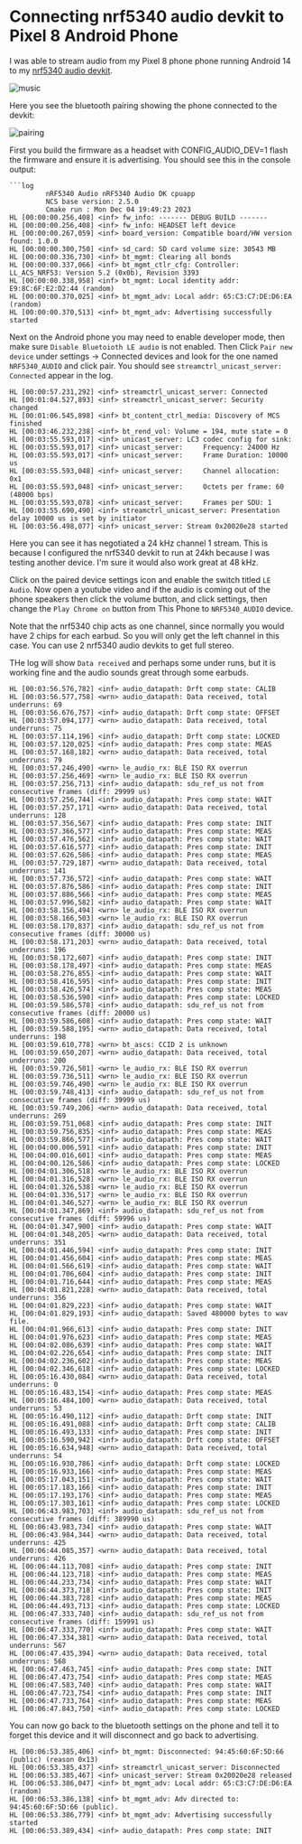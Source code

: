 
# Connecting nrf5340 audio devkit to Pixel 8 Android Phone

I was able to stream audio from my Pixel 8 phone phone running Android 14 to my [nrf5340 audio devkit](https://www.nordicsemi.com/Products/Development-hardware/nRF5340-Audio-DK).

![music](music.jpg)

Here you see the bluetooth pairing showing the phone connected to the devkit:

![pairing](pairing.jpg)

First you build the firmware as a headset with CONFIG_AUDIO_DEV=1 flash the firmware and ensure
it is advertising. You should see this in the console output:

```log
```log
         nRF5340 Audio nRF5340 Audio DK cpuapp                      
         NCS base version: 2.5.0                            
         Cmake run : Mon Dec 04 19:49:23 2023
HL [00:00:00.256,408] <inf> fw_info: ------- DEBUG BUILD -------
HL [00:00:00.256,408] <inf> fw_info: HEADSET left device
HL [00:00:00.267,059] <inf> board_version: Compatible board/HW version found: 1.0.0
HL [00:00:00.300,750] <inf> sd_card: SD card volume size: 30543 MB
HL [00:00:00.336,730] <inf> bt_mgmt: Clearing all bonds
HL [00:00:00.337,066] <inf> bt_mgmt_ctlr_cfg: Controller: LL_ACS_NRF53: Version 5.2 (0x0b), Revision 3393
HL [00:00:00.338,958] <inf> bt_mgmt: Local identity addr: E9:8C:6F:E2:D2:44 (random)
HL [00:00:00.370,025] <inf> bt_mgmt_adv: Local addr: 65:C3:C7:DE:D6:EA (random)
HL [00:00:00.370,513] <inf> bt_mgmt_adv: Advertising successfully started
```

Next on the Android phone you may need to enable developer mode, then make sure `Disable Bluetoioth LE audio` is not
enabled.  Then Click `Pair new device` under settings -> Connected devices and look for the one named `NRF5340_AUDIO`
and click pair.  You should see `streamctrl_unicast_server: Connected` appear in the log.  

```log
HL [00:00:57.231,292] <inf> streamctrl_unicast_server: Connected
HL [00:01:04.527,893] <inf> streamctrl_unicast_server: Security changed
HL [00:01:06.545,898] <inf> bt_content_ctrl_media: Discovery of MCS finished
HL [00:03:46.232,238] <inf> bt_rend_vol: Volume = 194, mute state = 0
HL [00:03:55.593,017] <inf> unicast_server: LC3 codec config for sink:
HL [00:03:55.593,017] <inf> unicast_server:     Frequency: 24000 Hz
HL [00:03:55.593,017] <inf> unicast_server:     Frame Duration: 10000 us
HL [00:03:55.593,048] <inf> unicast_server:     Channel allocation: 0x1
HL [00:03:55.593,048] <inf> unicast_server:     Octets per frame: 60 (48000 bps)
HL [00:03:55.593,078] <inf> unicast_server:     Frames per SDU: 1
HL [00:03:55.690,490] <inf> streamctrl_unicast_server: Presentation delay 10000 us is set by initiator
HL [00:03:56.498,077] <inf> unicast_server: Stream 0x20020e28 started
```
Here you can see it has negotiated a 24 kHz channel 1 stream. This is because I configured the 
nrf5340 devkit to run at 24kh because I was testing another device.  I'm sure it would also work great
at 48 kHz.

Click on the paired device settings icon and enable the switch titled `LE Audio`.  Now open a youtube video and if the
audio is coming out of the phone speakers then click the volume button, and click settings, then change the `Play Chrome
on` button from This Phone to `NRF5340_AUDIO` device.

Note that the nrf5340 chip acts as one channel, since normally you would have 2 chips for each earbud. So you will only
get the left channel in this case.  You can use 2 nrf5340 audio devkits to get full stereo.

THe log will show `Data received` and perhaps some under runs, but it is working fine and the audio sounds great through
some earbuds.

```log
HL [00:03:56.576,782] <inf> audio_datapath: Drft comp state: CALIB
HL [00:03:56.577,758] <wrn> audio_datapath: Data received, total underruns: 69
HL [00:03:56.676,757] <inf> audio_datapath: Drft comp state: OFFSET
HL [00:03:57.094,177] <wrn> audio_datapath: Data received, total underruns: 75
HL [00:03:57.114,196] <inf> audio_datapath: Drft comp state: LOCKED
HL [00:03:57.120,025] <inf> audio_datapath: Pres comp state: MEAS
HL [00:03:57.168,182] <wrn> audio_datapath: Data received, total underruns: 79
HL [00:03:57.246,490] <wrn> le_audio_rx: BLE ISO RX overrun
HL [00:03:57.256,469] <wrn> le_audio_rx: BLE ISO RX overrun
HL [00:03:57.256,713] <inf> audio_datapath: sdu_ref_us not from consecutive frames (diff: 29999 us)
HL [00:03:57.256,744] <inf> audio_datapath: Pres comp state: WAIT
HL [00:03:57.257,171] <wrn> audio_datapath: Data received, total underruns: 128
HL [00:03:57.356,567] <inf> audio_datapath: Pres comp state: INIT
HL [00:03:57.366,577] <inf> audio_datapath: Pres comp state: MEAS
HL [00:03:57.476,562] <inf> audio_datapath: Pres comp state: WAIT
HL [00:03:57.616,577] <inf> audio_datapath: Pres comp state: INIT
HL [00:03:57.626,586] <inf> audio_datapath: Pres comp state: MEAS
HL [00:03:57.729,187] <wrn> audio_datapath: Data received, total underruns: 141
HL [00:03:57.736,572] <inf> audio_datapath: Pres comp state: WAIT
HL [00:03:57.876,586] <inf> audio_datapath: Pres comp state: INIT
HL [00:03:57.886,566] <inf> audio_datapath: Pres comp state: MEAS
HL [00:03:57.996,582] <inf> audio_datapath: Pres comp state: WAIT
HL [00:03:58.156,494] <wrn> le_audio_rx: BLE ISO RX overrun
HL [00:03:58.166,503] <wrn> le_audio_rx: BLE ISO RX overrun
HL [00:03:58.170,837] <inf> audio_datapath: sdu_ref_us not from consecutive frames (diff: 30000 us)
HL [00:03:58.171,203] <wrn> audio_datapath: Data received, total underruns: 196
HL [00:03:58.172,607] <inf> audio_datapath: Pres comp state: INIT
HL [00:03:58.178,497] <inf> audio_datapath: Pres comp state: MEAS
HL [00:03:58.276,855] <inf> audio_datapath: Pres comp state: WAIT
HL [00:03:58.416,595] <inf> audio_datapath: Pres comp state: INIT
HL [00:03:58.426,574] <inf> audio_datapath: Pres comp state: MEAS
HL [00:03:58.536,590] <inf> audio_datapath: Pres comp state: LOCKED
HL [00:03:59.586,578] <inf> audio_datapath: sdu_ref_us not from consecutive frames (diff: 20000 us)
HL [00:03:59.586,608] <inf> audio_datapath: Pres comp state: WAIT
HL [00:03:59.588,195] <wrn> audio_datapath: Data received, total underruns: 198
HL [00:03:59.610,778] <wrn> bt_ascs: CCID 2 is unknown
HL [00:03:59.650,207] <wrn> audio_datapath: Data received, total underruns: 200
HL [00:03:59.726,501] <wrn> le_audio_rx: BLE ISO RX overrun
HL [00:03:59.736,511] <wrn> le_audio_rx: BLE ISO RX overrun
HL [00:03:59.746,490] <wrn> le_audio_rx: BLE ISO RX overrun
HL [00:03:59.748,413] <inf> audio_datapath: sdu_ref_us not from consecutive frames (diff: 39999 us)
HL [00:03:59.749,206] <wrn> audio_datapath: Data received, total underruns: 269
HL [00:03:59.751,068] <inf> audio_datapath: Pres comp state: INIT
HL [00:03:59.756,835] <inf> audio_datapath: Pres comp state: MEAS
HL [00:03:59.866,577] <inf> audio_datapath: Pres comp state: WAIT
HL [00:04:00.006,591] <inf> audio_datapath: Pres comp state: INIT
HL [00:04:00.016,601] <inf> audio_datapath: Pres comp state: MEAS
HL [00:04:00.126,586] <inf> audio_datapath: Pres comp state: LOCKED
HL [00:04:01.306,518] <wrn> le_audio_rx: BLE ISO RX overrun
HL [00:04:01.316,528] <wrn> le_audio_rx: BLE ISO RX overrun
HL [00:04:01.326,538] <wrn> le_audio_rx: BLE ISO RX overrun
HL [00:04:01.336,517] <wrn> le_audio_rx: BLE ISO RX overrun
HL [00:04:01.346,527] <wrn> le_audio_rx: BLE ISO RX overrun
HL [00:04:01.347,869] <inf> audio_datapath: sdu_ref_us not from consecutive frames (diff: 59996 us)
HL [00:04:01.347,900] <inf> audio_datapath: Pres comp state: WAIT
HL [00:04:01.348,205] <wrn> audio_datapath: Data received, total underruns: 351
HL [00:04:01.446,594] <inf> audio_datapath: Pres comp state: INIT
HL [00:04:01.456,604] <inf> audio_datapath: Pres comp state: MEAS
HL [00:04:01.566,619] <inf> audio_datapath: Pres comp state: WAIT
HL [00:04:01.706,604] <inf> audio_datapath: Pres comp state: INIT
HL [00:04:01.716,644] <inf> audio_datapath: Pres comp state: MEAS
HL [00:04:01.821,228] <wrn> audio_datapath: Data received, total underruns: 356
HL [00:04:01.829,223] <inf> audio_datapath: Pres comp state: WAIT
HL [00:04:01.829,193] <inf> audio_datapath: Saved 480000 bytes to wav file.
HL [00:04:01.966,613] <inf> audio_datapath: Pres comp state: INIT
HL [00:04:01.976,623] <inf> audio_datapath: Pres comp state: MEAS
HL [00:04:02.086,639] <inf> audio_datapath: Pres comp state: WAIT
HL [00:04:02.226,654] <inf> audio_datapath: Pres comp state: INIT
HL [00:04:02.236,602] <inf> audio_datapath: Pres comp state: MEAS
HL [00:04:02.346,618] <inf> audio_datapath: Pres comp state: LOCKED
HL [00:05:16.430,084] <wrn> audio_datapath: Data received, total underruns: 0
HL [00:05:16.483,154] <inf> audio_datapath: Pres comp state: MEAS
HL [00:05:16.484,100] <wrn> audio_datapath: Data received, total underruns: 53
HL [00:05:16.490,112] <inf> audio_datapath: Drft comp state: INIT
HL [00:05:16.491,088] <inf> audio_datapath: Drft comp state: CALIB
HL [00:05:16.493,133] <inf> audio_datapath: Pres comp state: INIT
HL [00:05:16.590,942] <inf> audio_datapath: Drft comp state: OFFSET
HL [00:05:16.634,948] <wrn> audio_datapath: Data received, total underruns: 54
HL [00:05:16.930,786] <inf> audio_datapath: Drft comp state: LOCKED
HL [00:05:16.933,166] <inf> audio_datapath: Pres comp state: MEAS
HL [00:05:17.043,151] <inf> audio_datapath: Pres comp state: WAIT
HL [00:05:17.183,166] <inf> audio_datapath: Pres comp state: INIT
HL [00:05:17.193,176] <inf> audio_datapath: Pres comp state: MEAS
HL [00:05:17.303,161] <inf> audio_datapath: Pres comp state: LOCKED
HL [00:06:43.983,703] <inf> audio_datapath: sdu_ref_us not from consecutive frames (diff: 389990 us)
HL [00:06:43.983,734] <inf> audio_datapath: Pres comp state: WAIT
HL [00:06:43.984,344] <wrn> audio_datapath: Data received, total underruns: 425
HL [00:06:44.085,357] <wrn> audio_datapath: Data received, total underruns: 426
HL [00:06:44.113,708] <inf> audio_datapath: Pres comp state: INIT
HL [00:06:44.123,718] <inf> audio_datapath: Pres comp state: MEAS
HL [00:06:44.233,734] <inf> audio_datapath: Pres comp state: WAIT
HL [00:06:44.373,718] <inf> audio_datapath: Pres comp state: INIT
HL [00:06:44.383,728] <inf> audio_datapath: Pres comp state: MEAS
HL [00:06:44.493,713] <inf> audio_datapath: Pres comp state: LOCKED
HL [00:06:47.333,740] <inf> audio_datapath: sdu_ref_us not from consecutive frames (diff: 159991 us)
HL [00:06:47.333,770] <inf> audio_datapath: Pres comp state: WAIT
HL [00:06:47.334,381] <wrn> audio_datapath: Data received, total underruns: 567
HL [00:06:47.435,394] <wrn> audio_datapath: Data received, total underruns: 568
HL [00:06:47.463,745] <inf> audio_datapath: Pres comp state: INIT
HL [00:06:47.473,754] <inf> audio_datapath: Pres comp state: MEAS
HL [00:06:47.583,740] <inf> audio_datapath: Pres comp state: WAIT
HL [00:06:47.723,754] <inf> audio_datapath: Pres comp state: INIT
HL [00:06:47.733,764] <inf> audio_datapath: Pres comp state: MEAS
HL [00:06:47.843,750] <inf> audio_datapath: Pres comp state: LOCKED
```

You can now go back to the bluetooth settings on the phone and tell it to forget this device
and it will disconnect and go back to advertising.

```log
HL [00:06:53.385,406] <inf> bt_mgmt: Disconnected: 94:45:60:6F:5D:66 (public) (reason 0x13)
HL [00:06:53.385,437] <inf> streamctrl_unicast_server: Disconnected
HL [00:06:53.385,467] <inf> unicast_server: Stream 0x20020e28 released
HL [00:06:53.386,047] <inf> bt_mgmt_adv: Local addr: 65:C3:C7:DE:D6:EA (random)
HL [00:06:53.386,138] <inf> bt_mgmt_adv: Adv directed to: 94:45:60:6F:5D:66 (public).
HL [00:06:53.386,779] <inf> bt_mgmt_adv: Advertising successfully started
HL [00:06:53.389,434] <inf> audio_datapath: Pres comp state: INIT
```
